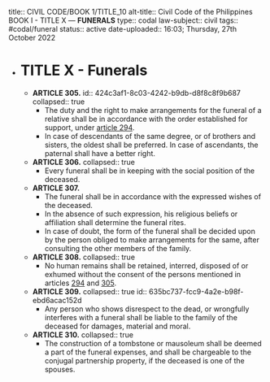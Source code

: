 title:: CIVIL CODE/BOOK 1/TITLE_10
alt-title:: Civil Code of the Philippines BOOK I - TITLE X —  **FUNERALS**
type:: codal
law-subject:: civil
tags:: #codal/funeral
status:: active
date-uploaded:: 16:03; Thursday, 27th October 2022

- # TITLE X - Funerals
	- **ARTICLE 305.**
	  id:: 424c3af1-8c03-4242-b9db-d8f8c8f9b687
	  collapsed:: true
		- The duty and the right to make arrangements for the funeral of a relative shall be in accordance with the order established for support, under [article 294](((4f2468ed-7832-4e40-abd0-36e6e92bf03b))).
		- In case of descendants of the same degree, or of brothers and sisters, the oldest shall be preferred. In case of ascendants, the paternal shall have a better right.
	- **ARTICLE 306.**
	  collapsed:: true
		- Every funeral shall be in keeping with the social position of the deceased.
	- **ARTICLE 307.**
		- The funeral shall be in accordance with the expressed wishes of the deceased.
		- In the absence of such expression, his religious beliefs or affiliation shall determine the funeral rites.
		- In case of doubt, the form of the funeral shall be decided upon by the person obliged to make arrangements for the same, after consulting the other members of the family.
	- **ARTICLE 308.**
	  collapsed:: true
		- No human remains shall be retained, interred, disposed of or exhumed without the consent of the persons mentioned in articles [294](((4f2468ed-7832-4e40-abd0-36e6e92bf03b)))  and [305](((424c3af1-8c03-4242-b9db-d8f8c8f9b687))).
	- **ARTICLE 309.**
	  collapsed:: true
	  id:: 635bc737-fcc9-4a2e-b98f-ebd6acac152d
		- Any person who shows disrespect to the dead, or wrongfully interferes with a funeral shall be liable to the family of the deceased for damages, material and moral.
	- **ARTICLE 310.**
	  collapsed:: true
		- The construction of a tombstone or mausoleum shall be deemed a part of the funeral expenses, and shall be chargeable to the conjugal partnership property, if the deceased is one of the spouses.